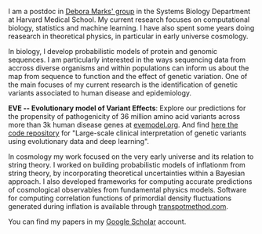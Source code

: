 
<br><br>

I am a postdoc in [Debora Marks' group](https://marks.hms.harvard.edu/) in the Systems Biology Department at Harvard Medical School. My current research focuses on computational biology, statistics and machine learning. I have also spent some years doing reasearch in theoretical physics, in particular in early universe cosmology. 
 
In biology, I develop probabilistic models of protein and genomic sequences. I am particularly interested in the ways sequencing data from accross diverse organisms and within populations can inform us about the map from sequence to function and the effect of genetic variation. One of the main focuses of my current research is the identification of genetic variants associated to human disease and epidemiology. 

**EVE -- Evolutionary model of Variant Effects**: Explore our predictions for the propensity of pathogenicity of 36 million amino acid variants across more than 3k human disease genes at [evemodel.org](https://evemodel.org/). And find [here the code repository](https://github.com/OATML-Markslab/EVE) for "Large-scale clinical interpretation of genetic variants using evolutionary data and deep learning".

In cosmology my work focused on the very early universe and its relation to string theory. I worked on building probabilistic models of inflationm from string theory, by incorporating theoretical uncertainties within a Bayesian approach. I also developed frameworks for computing accurate predictions of cosmological observables from fundamental physics models. Software for computing correlation functions of primordial density fluctuations generated during inflation is available through [transpotmethod.com](https://transportmethod.com/).

You can find my papers in my [Google Scholar](https://scholar.google.com/citations?user=Ue5LxsIAAAAJ&hl=en) account.



<!--Prior to Harvard, I worked at the theory group at DESY in Hamburg and the Astronomy Center at Sussex University, where I also did my PhD under the supervision of Prof. Andrew Liddle. You can see my CV -->
